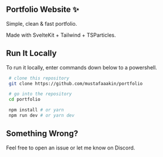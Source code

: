 ## Portfolio Website ✨

Simple, clean & fast portfolio.

Made with SvelteKit + Tailwind + TSParticles.

## Run It Locally

To run it locally, enter commands down below to a powershell.

```bash
 # clone this repository
 git clone https://github.com/mustafaaakin/portfolio

 # go into the repository
 cd portfolio
```

```bash
 npm install # or yarn
 npm run dev # or yarn dev
```

## Something Wrong?
Feel free to open an issue or let me know on Discord.

